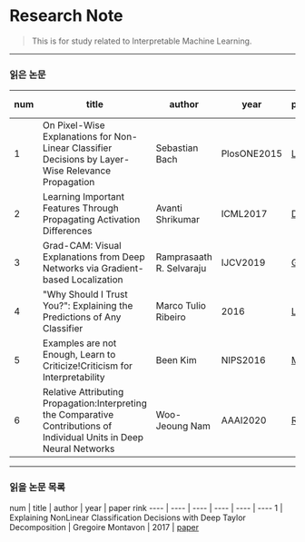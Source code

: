Research Note
=============

> This is for study related to Interpretable Machine Learning.
---------
### 읽은 논문

num | title | author | year | paper rink | note rink
---- | ---- | ---- | ---- | ---- | ----
1 | On Pixel-Wise Explanations for Non-Linear Classifier Decisions by Layer-Wise Relevance Propagation | Sebastian Bach | PlosONE2015 | [LRP](https://pdfs.semanticscholar.org/17a2/73bbd4448083b01b5a9389b3c37f5425aac0.pdf?_ga=2.203325009.177220768.1611018563-57653733.1606442592) | [Note](https://drive.google.com/file/d/1YIakz1pZ69Zfcrd6ncU5SosyWE3uBTCR/view?usp=sharing)
2 | Learning Important Features Through Propagating Activation Differences| Avanti Shrikumar | ICML2017 | [DeepLIFT](https://arxiv.org/pdf/1704.02685.pdf) | [Note](https://drive.google.com/file/d/1FbCtEbHD-5mZ_3tZt8dZYdko6vD01bSr/view?usp=sharing)
3 | Grad-CAM: Visual Explanations from Deep Networks via Gradient-based Localization | Ramprasaath R. Selvaraju | IJCV2019 | [Grad_CAM](https://arxiv.org/pdf/1610.02391.pdf) | [Note](https://drive.google.com/file/d/1zQHj8hRCtJAI7B6kxvACCFS_OOrKakCM/view?usp=sharing)
4 | "Why Should I Trust You?": Explaining the Predictions of Any Classifier | Marco Tulio Ribeiro | 2016 | [LIME](https://arxiv.org/pdf/1602.04938.pdf) | [Note](https://drive.google.com/file/d/1K_koIvaUdy2d2c1RMb2En5g3-N-hREzJ/view?usp=sharing)
5 | Examples are not Enough, Learn to Criticize!Criticism for Interpretability | Been Kim | NIPS2016 | [MMD](https://beenkim.github.io/papers/KIM2016NIPS_MMD.pdf) | [Note](https://drive.google.com/file/d/1guMTtrhLF8H6iLMVZjUJ9i_MC7Wn7Ugw/view?usp=sharing)
6 | Relative Attributing Propagation:Interpreting the Comparative Contributions of Individual Units in Deep Neural Networks | Woo-Jeoung Nam | AAAI2020 | [RAP](https://arxiv.org/pdf/1904.00605.pdf) | [Note](https://drive.google.com/file/d/16BTSaOOZF1RgpSyLs6Cy--Flh8sE0qQM/view?usp=sharing)


----------
### 읽을 논문 목록

num | title | author | year | paper rink
---- | ---- | ---- | ---- | ---- | ----
1 | Explaining NonLinear Classification Decisions with Deep Taylor Decomposition | Gregoire Montavon | 2017 | [paper](https://arxiv.org/pdf/1512.02479.pdf)
